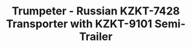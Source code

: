 ---
layout: product
title: "Trumpeter - Russian KZKT-7428 Transporter with KZKT-9101 Semi-Trailer"
price: "14000" 
desc: "N/A"
img_path: "/assets/img/TRU01039.jpg"
brand: "N/A"
available: false
special_offer: false
new: false
soon: false
cat: "010000"
subcat: "013400"
subsubcat: "0N/A"
sifra: "TRU01039"
popular: true
---